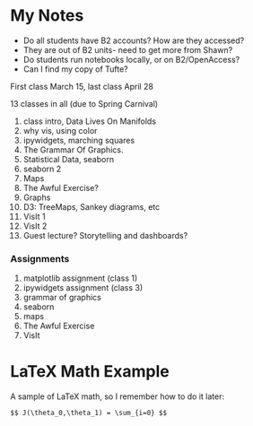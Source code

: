 # My Notes #

* Do all students have B2 accounts? How are they accessed?
 * They are out of B2 units- need to get more from Shawn?
* Do students run notebooks locally, or on B2/OpenAccess?
* Can I find my copy of Tufte?


First class March 15, last class April 28

13 classes in all (due to Spring Carnival)


1. class intro, Data Lives On Manifolds
2. why vis, using color
3. ipywidgets, marching squares
4. The Grammar Of Graphics.
5. Statistical Data, seaborn
6. seaborn 2
7. Maps
8. The Awful Exercise?
9. Graphs
10. D3: TreeMaps, Sankey diagrams, etc 
11. VisIt 1
12. VisIt 2
13. Guest lecture? Storytelling and dashboards?


### Assignments
1. matplotlib assignment (class 1)
2. ipywidgets assignment (class 3)
2. grammar of graphics
3. seaborn
4. maps
5. The Awful Exercise
6. VisIt


# LaTeX Math Example

A sample of LaTeX math, so I remember how to do it later:

`$$ J(\theta_0,\theta_1) = \sum_{i=0} $$`
